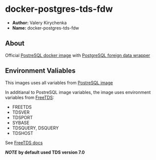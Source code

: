 # docker-postgres-tds-fdw

* **Author:** Valery Kirychenka
* **Name:** docker-postgres-tds-fdw

## About
Official [PostreSQL docker image](https://hub.docker.com/_/postgres/) with [PostgreSQL foreign data wrapper](https://github.com/tds-fdw/tds_fdw)

## Environment Valiables
This images uses all variables from [PostreSQL image](https://hub.docker.com/_/postgres/)

In additianal to PostreSQL image variables, the image uses environment variables from [FreeTDS](http://www.freetds.org/userguide/envvar.htm):

 - FREETDS
 - TDSVER
 - TDSPORT
 - SYBASE
 - TDSQUERY, DSQUERY
 - TDSHOST

See [FreeTDS docs](http://www.freetds.org/index.html)

***NOTE*** **by default used TDS version 7.0**
